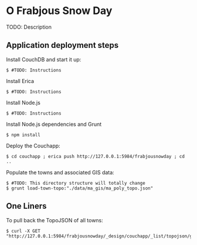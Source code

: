 O Frabjous Snow Day
=======================

TODO: Description


Application deployment steps
--------------------------
Install CouchDB and start it up:

    $ #TODO: Instructions

Install Erica

    $ #TODO: Instructions

Install Node.js

    $ #TODO: Instructions

Install Node.js dependencies and Grunt

    $ npm install

Deploy the Couchapp:

    $ cd couchapp ; erica push http://127.0.0.1:5984/frabjousnowday ; cd ..

Populate the towns and associated GIS data:

    $ #TODO: This directory structure will totally change
    $ grunt load-town-topo:"./data/ma_gis/ma_poly_topo.json"


One Liners
---------------------------
To pull back the TopoJSON of all towns:

    $ curl -X GET "http://127.0.0.1:5984/frabjousnowday/_design/couchapp/_list/topojson/geometries"